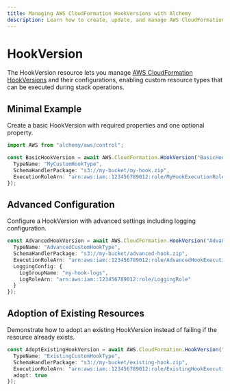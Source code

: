 ```yaml
---
title: Managing AWS CloudFormation HookVersions with Alchemy
description: Learn how to create, update, and manage AWS CloudFormation HookVersions using Alchemy Cloud Control.
---
```


# HookVersion

The HookVersion resource lets you manage [AWS CloudFormation HookVersions](https://docs.aws.amazon.com/cloudformation/latest/userguide/) and their configurations, enabling custom resource types that can be executed during stack operations.

## Minimal Example

Create a basic HookVersion with required properties and one optional property.

```ts
import AWS from "alchemy/aws/control";

const BasicHookVersion = await AWS.CloudFormation.HookVersion("BasicHookVersion", {
  TypeName: "MyCustomHookType",
  SchemaHandlerPackage: "s3://my-bucket/my-hook.zip",
  ExecutionRoleArn: "arn:aws:iam::123456789012:role/MyHookExecutionRole"
});
```

## Advanced Configuration

Configure a HookVersion with advanced settings including logging configuration.

```ts
const AdvancedHookVersion = await AWS.CloudFormation.HookVersion("AdvancedHookVersion", {
  TypeName: "AdvancedCustomHookType",
  SchemaHandlerPackage: "s3://my-bucket/advanced-hook.zip",
  ExecutionRoleArn: "arn:aws:iam::123456789012:role/AdvancedHookExecutionRole",
  LoggingConfig: {
    LogGroupName: "my-hook-logs",
    LogRoleArn: "arn:aws:iam::123456789012:role/LoggingRole"
  }
});
```

## Adoption of Existing Resources

Demonstrate how to adopt an existing HookVersion instead of failing if the resource already exists.

```ts
const AdoptExistingHookVersion = await AWS.CloudFormation.HookVersion("AdoptExistingHookVersion", {
  TypeName: "ExistingCustomHookType",
  SchemaHandlerPackage: "s3://my-bucket/existing-hook.zip",
  ExecutionRoleArn: "arn:aws:iam::123456789012:role/ExistingHookExecutionRole",
  adopt: true
});
```